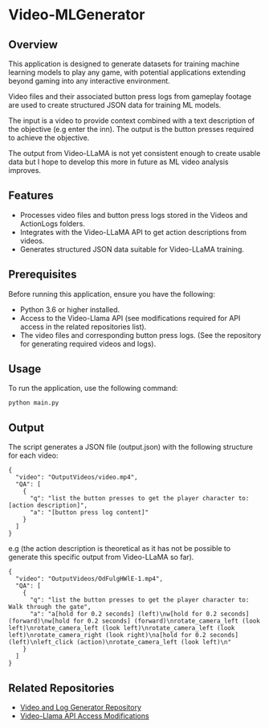 # Video-MLGenerator
## Overview

This application is designed to generate datasets for training machine learning models to play any game, with potential applications extending beyond gaming into any interactive environment. 

Video files and their associated button press logs from gameplay footage are used to create structured JSON data for training ML models. 

The input is a video to provide context combined with a text description of the objective (e.g enter the inn). The output is the button presses required to achieve the objective.

The output from Video-LLaMA is not yet consistent enough to create usable data but I hope to develop this more in future as ML video analysis improves.

## Features

* Processes video files and button press logs stored in the Videos and ActionLogs folders.
* Integrates with the Video-LLaMA API to get action descriptions from videos.
* Generates structured JSON data suitable for Video-LLaMA training.

## Prerequisites

Before running this application, ensure you have the following:

* Python 3.6 or higher installed.
* Access to the Video-Llama API (see modifications required for API access in the related repositories list).
* The video files and corresponding button press logs. (See the repository for generating required videos and logs).

## Usage

To run the application, use the following command:

``python main.py``

## Output

The script generates a JSON file (output.json) with the following structure for each video:
```
{
  "video": "OutputVideos/video.mp4",
  "QA": [
    {
      "q": "list the button presses to get the player character to: [action description]",
      "a": "[button press log content]"
    }
  ]
}
```
e.g (the action description is theoretical as it has not be possible to generate this specific output from Video-LLaMA so far).
```
{
  "video": "OutputVideos/OdFulgHWlE-1.mp4",
  "QA": [
    {
      "q": "list the button presses to get the player character to: Walk through the gate",
      "a": "a[hold for 0.2 seconds] (left)\nw[hold for 0.2 seconds] (forward)\nw[hold for 0.2 seconds] (forward)\nrotate_camera_left (look left)\nrotate_camera_left (look left)\nrotate_camera_left (look left)\nrotate_camera_right (look right)\na[hold for 0.2 seconds] (left)\nleft_click (action)\nrotate_camera_left (look left)\n"
    }
  ]
}
```
## Related Repositories

* [Video and Log Generator Repository](https://github.com/mattt-dc/playwatchvm)
* [Video-Llama API Access Modifications](https://github.com/mattt-dc/Video-LLaMA)
